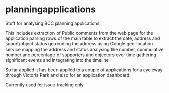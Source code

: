 # planningapplications
Stuff for analysing BCC planning applications

This includes
  extraction of Public comments from the web page for the application
  parsing rows of the main table to extract the date, address and suport/object status
  geocoding the address using Google geo-location service
  mapping the address and status
  analysing the number, cummulative number anc percentage of supporters and objectors over time
  gathering significant events and integrating into the timeline
  
  So far applied it has been applied to a couple of applications for a cycleway through Victoria Park
  and also for an application dashboard
  
  Currently used for issue tracking only
  
  
